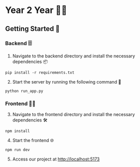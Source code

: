# Year 2 Year 🧑‍🎓

## Getting Started 🚀

### Backend 🗄️

1. Navigate to the backend directory and install the necessary dependencies 📦

```
pip install -r requirements.txt
```

2. Start the server by running the following command 🐍

```
python run_app.py
```

### Frontend 👩‍💻

3. Navigate to the frontend directory and install the necessary dependencies 🛠️

```
npm install
```

4. Start the frontend 🌐

```
npm run dev
```

5. Access our project at [http://localhost:5173](http://localhost:5173)

